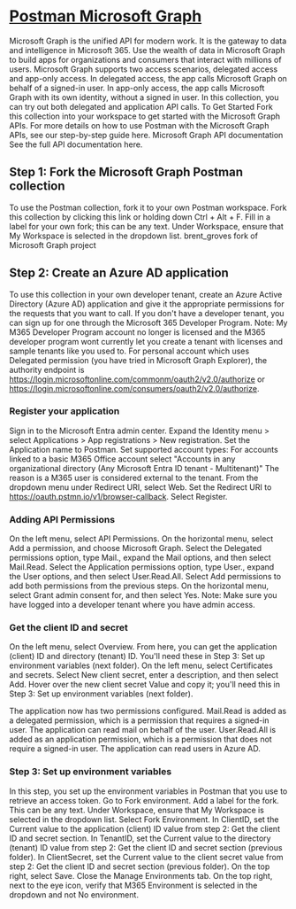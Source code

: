# **[Postman Microsoft Graph](https://www.postman.com/microsoftgraph/workspace/microsoft-graph/overview)**

Microsoft Graph is the unified API for modern work. It is the gateway to data and intelligence in Microsoft 365. Use the wealth of data in Microsoft Graph to build apps for organizations and consumers that interact with millions of users.
Microsoft Graph supports two access scenarios, delegated access and app-only access. In delegated access, the app calls Microsoft Graph on behalf of a signed-in user. In app-only access, the app calls Microsoft Graph with its own identity, without a signed in user.
In this collection, you can try out both delegated and application API calls.
To Get Started
Fork this collection into your workspace to get started with the Microsoft Graph APIs. For more details on how to use Postman with the Microsoft Graph APIs, see our step-by-step guide here.
Microsoft Graph API documentation
See the full API documentation here.

## Step 1: Fork the Microsoft Graph Postman collection

To use the Postman collection, fork it to your own Postman workspace.
Fork this collection by clicking this link or holding down Ctrl + Alt + F.
Fill in a label for your own fork; this can be any text.
Under Workspace, ensure that My Workspace is selected in the dropdown list.
brent_groves fork of Microsoft Graph project

## Step 2: Create an Azure AD application

To use this collection in your own developer tenant, create an Azure Active Directory (Azure AD) application and give it the appropriate permissions for the requests that you want to call. If you don't have a developer tenant, you can sign up for one through the Microsoft 365 Developer Program.
Note: My M365 Developer Program account no longer is licensed and the M365 developer program wont currently let you create a tenant with licenses and sample tenants like you used to.
For personal account which uses Delegated permission (you have tried in Microsoft Graph Explorer), the authority endpoint is <https://login.microsoftonline.com/commonm/oauth2/v2.0/authorize> or <https://login.microsoftonline.com/consumers/oauth2/v2.0/authorize>.

### Register your application

Sign in to the Microsoft Entra admin center.
Expand the Identity menu > select Applications > App registrations > New registration.
Set the Application name to Postman.
Set supported account types: For accounts linked to a basic M365 Office account select "Accounts in any organizational directory (Any Microsoft Entra ID tenant - Multitenant)" The reason is a M365 user is considered external to the tenant.
From the dropdown menu under Redirect URI, select Web.
Set the Redirect URI to <https://oauth.pstmn.io/v1/browser-callback>.
Select Register.

### Adding API Permissions

On the left menu, select API Permissions.
On the horizontal menu, select Add a permission, and choose Microsoft Graph.
Select the Delegated permissions option, type Mail., expand the Mail options, and then select Mail.Read.
Select the Application permissions option, type User., expand the User options, and then select User.Read.All.
Select Add permissions to add both permissions from the previous steps.
On the horizontal menu, select Grant admin consent for, and then select Yes. Note: Make sure you have logged into a developer tenant where you have admin access.

### Get the client ID and secret

On the left menu, select Overview. From here, you can get the application (client) ID and directory (tenant) ID. You'll need these in Step 3: Set up environment variables (next folder).
On the left menu, select Certificates and secrets.
Select New client secret, enter a description, and then select Add. Hover over the new client secret Value and copy it; you'll need this in Step 3: Set up environment variables (next folder).

The application now has two permissions configured. Mail.Read is added as a delegated permission, which is a permission that requires a signed-in user. The application can read mail on behalf of the user. User.Read.All is added as an application permission, which is a permission that does not require a signed-in user. The application can read users in Azure AD.

### Step 3: Set up environment variables

In this step, you set up the environment variables in Postman that you use to retrieve an access token.
Go to Fork environment.
Add a label for the fork. This can be any text.
Under Workspace, ensure that My Workspace is selected in the dropdown list.
Select Fork Environment.
In ClientID, set the Current value to the application (client) ID value from step 2: Get the client ID and secret section.
In TenantID, set the Current value to the directory (tenant) ID value from step 2: Get the client ID and secret section (previous folder).
In ClientSecret, set the Current value to the client secret value from step 2: Get the client ID and secret section (previous folder).
On the top right, select Save.
Close the Manage Environments tab.
On the top right, next to the eye icon, verify that M365 Environment is selected in the dropdown and not No environment.
